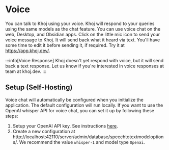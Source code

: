 # Voice

You can talk to Khoj using your voice. Khoj will respond to your queries using the same models as the chat feature. You can use voice chat on the web, Desktop, and Obsidian apps. Click on the little mic icon to send your voice message to Khoj. It will send back what it heard via text. You'll have some time to edit it before sending it, if required. Try it at https://app.khoj.dev/.

:::info[Voice Response]
Khoj doesn't yet respond with voice, but it will send back a text response. Let us know if you're interested in voice responses at team at khoj.dev.
:::

## Setup (Self-Hosting)

Voice chat will automatically be configured when you initialize the application. The default configuration will run locally. If you want to use the OpenAI whisper API for voice chat, you can set it up by following these steps:

1. Setup your OpenAI API key. See instructions [here](/get-started/setup#2-configure).
2. Create a new configuration at http://localhost:42110/server/admin/database/speechtotextmodeloptions/. We recommend the value `whisper-1` and model type `Openai`.
